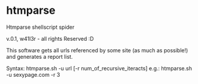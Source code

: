 # htmparse
Htmparse shellscript spider

 v.0.1, w41l3r - all rights Reserved :D

 This software gets all urls referenced by some site
 (as much as possible!) and generates a report list.

 Syntax: htmparse.sh -u url [-r num_of_recursive_iteracts]
  e.g.: htmparse.sh -u sexypage.com -r 3

